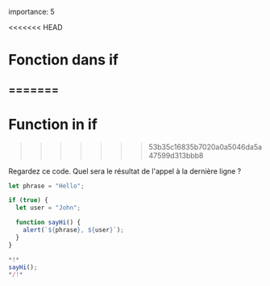 importance: 5

<<<<<<< HEAD
# Fonction dans if
=======
---
# Function in if
>>>>>>> 53b35c16835b7020a0a5046da5a47599d313bbb8

Regardez ce code. Quel sera le résultat de l'appel à la dernière ligne ?

```js run
let phrase = "Hello";

if (true) {
  let user = "John";

  function sayHi() {
    alert(`${phrase}, ${user}`);
  }
}

*!*
sayHi();
*/!*
```
